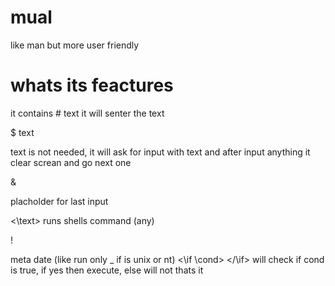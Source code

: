 # mual
like man but more user friendly

# whats its feactures
it contains
\# text 
it will senter the text

\$ text

text is not needed, it will ask for input with text and after input anything it clear screan and go next one

\&

placholder for last input

\<\text\>
runs shells command (any)

\! 

meta date (like run only _ if is unix or nt)
\<\if \cond> \</\if>
will check if cond is true, if yes then execute, else will not
thats it
